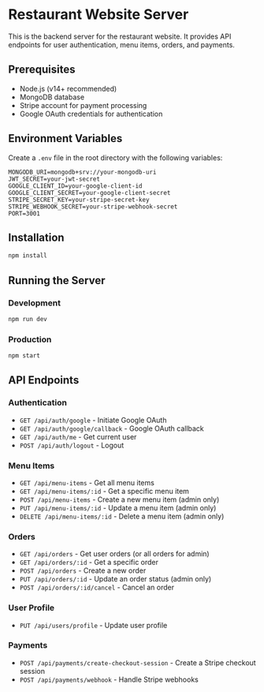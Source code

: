 
# Restaurant Website Server

This is the backend server for the restaurant website. It provides API endpoints for user authentication, menu items, orders, and payments.

## Prerequisites

- Node.js (v14+ recommended)
- MongoDB database
- Stripe account for payment processing
- Google OAuth credentials for authentication

## Environment Variables

Create a `.env` file in the root directory with the following variables:

```
MONGODB_URI=mongodb+srv://your-mongodb-uri
JWT_SECRET=your-jwt-secret
GOOGLE_CLIENT_ID=your-google-client-id
GOOGLE_CLIENT_SECRET=your-google-client-secret
STRIPE_SECRET_KEY=your-stripe-secret-key
STRIPE_WEBHOOK_SECRET=your-stripe-webhook-secret
PORT=3001
```

## Installation

```bash
npm install
```

## Running the Server

### Development

```bash
npm run dev
```

### Production

```bash
npm start
```

## API Endpoints

### Authentication

- `GET /api/auth/google` - Initiate Google OAuth
- `GET /api/auth/google/callback` - Google OAuth callback
- `GET /api/auth/me` - Get current user
- `POST /api/auth/logout` - Logout

### Menu Items

- `GET /api/menu-items` - Get all menu items
- `GET /api/menu-items/:id` - Get a specific menu item
- `POST /api/menu-items` - Create a new menu item (admin only)
- `PUT /api/menu-items/:id` - Update a menu item (admin only)
- `DELETE /api/menu-items/:id` - Delete a menu item (admin only)

### Orders

- `GET /api/orders` - Get user orders (or all orders for admin)
- `GET /api/orders/:id` - Get a specific order
- `POST /api/orders` - Create a new order
- `PUT /api/orders/:id` - Update an order status (admin only)
- `POST /api/orders/:id/cancel` - Cancel an order

### User Profile

- `PUT /api/users/profile` - Update user profile

### Payments

- `POST /api/payments/create-checkout-session` - Create a Stripe checkout session
- `POST /api/payments/webhook` - Handle Stripe webhooks

